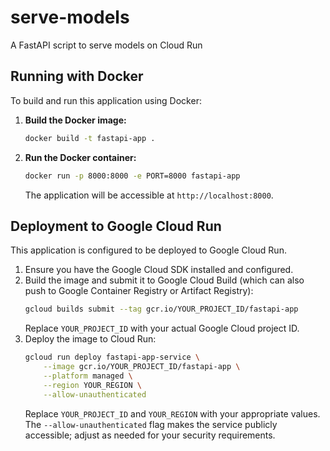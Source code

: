# serve-models
A FastAPI script to serve models on Cloud Run

## Running with Docker

To build and run this application using Docker:

1.  **Build the Docker image:**
    ```bash
    docker build -t fastapi-app .
    ```

2.  **Run the Docker container:**
    ```bash
    docker run -p 8000:8000 -e PORT=8000 fastapi-app
    ```
    The application will be accessible at `http://localhost:8000`.

## Deployment to Google Cloud Run

This application is configured to be deployed to Google Cloud Run.

1.  Ensure you have the Google Cloud SDK installed and configured.
2.  Build the image and submit it to Google Cloud Build (which can also push to Google Container Registry or Artifact Registry):
    ```bash
    gcloud builds submit --tag gcr.io/YOUR_PROJECT_ID/fastapi-app
    ```
    Replace `YOUR_PROJECT_ID` with your actual Google Cloud project ID.
3.  Deploy the image to Cloud Run:
    ```bash
    gcloud run deploy fastapi-app-service \
        --image gcr.io/YOUR_PROJECT_ID/fastapi-app \
        --platform managed \
        --region YOUR_REGION \
        --allow-unauthenticated
    ```
    Replace `YOUR_PROJECT_ID` and `YOUR_REGION` with your appropriate values. The `--allow-unauthenticated` flag makes the service publicly accessible; adjust as needed for your security requirements.
